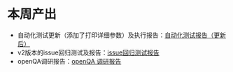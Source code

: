 # 本周产出

- 自动化测试更新（添加了打印详细参数）及执行报告：[自动化测试报告（更新后）](https://github.com/vegetable-yx/PLCT_test0/tree/main/%E8%87%AA%E5%8A%A8%E5%8C%96%E6%B5%8B%E8%AF%95/2022_01_09_part3%E6%9B%B4%E6%96%B0)
- v2版本的issue回归测试及报告：[issue回归测试报告](https://github.com/vegetable-yx/PLCT_test0/tree/main/%E8%87%AA%E5%8A%A8%E5%8C%96%E6%B5%8B%E8%AF%95/2022_01_09_issueConfirm)
- openQA调研报告：[openQA 调研报告](https://github.com/vegetable-yx/PLCT_test0/tree/main/openQA%E8%B0%83%E7%A0%94)


